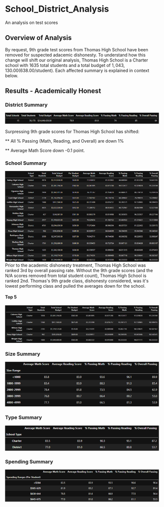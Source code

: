 # School_District_Analysis
An analysis on test scores

## Overview of Analysis
By request, 9th grade test scores from Thomas High School have been removed for suspected adacemic dishonesty. To understand how this change will shift our original analysis, Thomas High School is a Charter school with 1635 total students and a total budget of $1,043,130.00	($638.00/student). Each affected summary is explained in context below.

## Results - Academically Honest
### District Summary
![District Summary](https://github.com/DenverSherman/School_District_Analysis/blob/master/Resources/district_summary.png)

Surpressing 9th grade scores for Thomas High School has shifted:

** All % Passing (Math, Reading, and Overall) are down 1%

** Average Math Score down -0.1 point.

### School Summary
![School Summary](https://github.com/DenverSherman/School_District_Analysis/blob/master/Resources/school_summary.png)
Prior to the academic dishonesty treatment, Thomas High School was ranked 3rd by overall passing rate. Without the 9th grade scores (and the N/A scores removed from total student count), Thomas High School is ranked 2nd. Thomas's 9th grade class, dishonesty considered, was it's lowest performing class and pulled the averages down for the school.

#### Top 5
![Top 5 Summary](https://github.com/DenverSherman/School_District_Analysis/blob/master/Resources/top_5.png)

### Size Summary
![Size Summary](https://github.com/DenverSherman/School_District_Analysis/blob/master/Resources/size_summary.png)


### Type Summary
![Type Summary](https://github.com/DenverSherman/School_District_Analysis/blob/master/Resources/type_summary.png)

### Spending Summary
![Spending Summary](https://github.com/DenverSherman/School_District_Analysis/blob/master/Resources/spending_summary.png)
